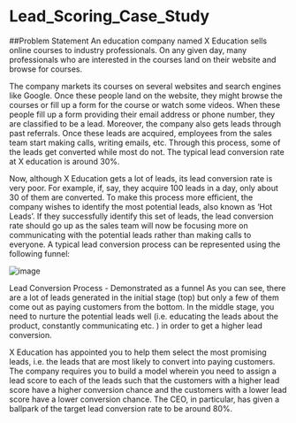# Lead_Scoring_Case_Study

##Problem Statement
An education company named X Education sells online courses to industry professionals. On any given day, many professionals who are interested in the courses land on their website and browse for courses. 

 

The company markets its courses on several websites and search engines like Google. Once these people land on the website, they might browse the courses or fill up a form for the course or watch some videos. When these people fill up a form providing their email address or phone number, they are classified to be a lead. Moreover, the company also gets leads through past referrals. Once these leads are acquired, employees from the sales team start making calls, writing emails, etc. Through this process, some of the leads get converted while most do not. The typical lead conversion rate at X education is around 30%. 

 

Now, although X Education gets a lot of leads, its lead conversion rate is very poor. For example, if, say, they acquire 100 leads in a day, only about 30 of them are converted. To make this process more efficient, the company wishes to identify the most potential leads, also known as ‘Hot Leads’. If they successfully identify this set of leads, the lead conversion rate should go up as the sales team will now be focusing more on communicating with the potential leads rather than making calls to everyone. A typical lead conversion process can be represented using the following funnel:

![image](https://github.com/AshwinVirkud/Lead_Scoring_Case_Study/assets/75638934/f57b304d-bdd4-4558-8e36-e23cac35c987)

Lead Conversion Process - Demonstrated as a funnel
As you can see, there are a lot of leads generated in the initial stage (top) but only a few of them come out as paying customers from the bottom. In the middle stage, you need to nurture the potential leads well (i.e. educating the leads about the product, constantly communicating etc. ) in order to get a higher lead conversion.

 

X Education has appointed you to help them select the most promising leads, i.e. the leads that are most likely to convert into paying customers. The company requires you to build a model wherein you need to assign a lead score to each of the leads such that the customers with a higher lead score have a higher conversion chance and the customers with a lower lead score have a lower conversion chance. The CEO, in particular, has given a ballpark of the target lead conversion rate to be around 80%.
